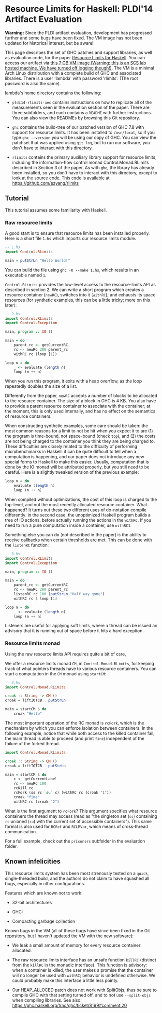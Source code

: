# Resource Limits for Haskell: PLDI'14 Artifact Evaluation

**Warning:** Since the PLDI artifact evaluation, development has
progressed further and some bugs have been fixed.  The VM image
has not been updated for historical interest, but be aware!

This page describes the set of GHC patches and support libraries, as
well as evaluation code, for the paper
[Resource Limits for Haskell](http://ezyang.com/papers/ezyang14-rlimits.pdf).  You can access our artifact via
[this 7 GB VM image (Warning: this is an SCS lab hosted machine.  We have turned off logging though!)](http://hs01.scs.stanford.edu/rlimits.vmdk).  The VM is a minimal Arch Linux
distribution with a complete build of GHC and associated libraries.
There is a user 'lambda' with password 'rlimits'. (The root password
is also the same).

lambda's home directory contains the following:

* `pldi14-rlimits-aec` contains instructions on how to replicate all
  of the measurements seen in the evaluation section of the paper.
  There are three subfolders, and each contains a `README` with further
  instructions.  You can also view the READMEs by browsing this Git
  repository.

* `ghc` contains the build-tree of our patched version of GHC 7.8 with
  support for resource limits.  It has been installed to `/usr/local`,
  so if you type `ghc --version` you will be using our copy of GHC.
  You can view the patchset that was applied using `git log`, but
  to run our software, you don't have to interact with this directory.

* `rlimits` contains the primary auxiliary library support for resource
  limits, including the information-flow control monad
  Control.Monad.RLimits described in Section 3 of the paper.  As with
  `ghc`, the library has already been installed, so you don't have to
  interact with this directory, except to look at the source code.
  This code is available at https://github.com/ezyang/rlimits

## Tutorial

This tutorial assumes some familiarity with Haskell.

### Raw resource limits

A good start is to ensure that resource limits has been
installed properly. Here is a short file `1.hs` which imports our
resource limits module.

```haskell
-- 1.hs
import Control.RLimits

main = putStrLn "Hello World!"
```

You can build the file using `ghc -O --make 1.hs`, which results in an
executable named `1`.

`Control.RLimits` provides the low-level access to the resource-limits
API as described in section 2.  We can write a short program which
creates a resource container (`newRC`), switches into it (`withRC`), and
exhausts its space resources (for synthetic examples, this can be a little
tricky; more on this later):

```haskell
-- 2.hs
import Control.RLimits
import Control.Exception

main, program :: IO ()

main = do
    parent_rc <- getCurrentRC
    rc <- newRC 200 parent_rc
    withRC rc (loop [1])

loop n = do
    _ <- evaluate (length n)
    loop (n ++ n)
```

When you run this program, it exits with a heap overflow, as
the loop repeatedly doubles the size of a list.

Differently from the paper, `newRC` accepts a number of blocks to be
allocated to the resource container.  The size of a block in GHC is 4
KB.  You also have to provide a parent resource container to associate
with the container; at the moment, this is only used internally, and has
no effect on the semantics of resource containers.

When constructing synthetic examples, some care should be taken: the
most common reasons for a limit to not be hit when you expect it to are
(1) the program is time-bound, not space-bound (check `top`), and (2)
the costs are not being charged to the container you think they are
being charged to.  These difficulties are closely related to the
difficulty of performing microbenchmarks in Haskell: it can be quite
difficult to tell when a computation is happening, and our paper does
not introduce any new special forms to Haskell to make this easier.
Usually, computation that is done by the IO monad will be attributed
properly, but you still need to be careful.  Here is a slightly tweaked
version of the previous example:

```haskell
loop n = do
    evaluate (length n)
    loop (n ++ n)
```

When compiled without optimizations, the cost of this loop is charged to
the top-level, and not the most recently allocated resource container.
What happened? It turns out these two different uses of do-notation
compile differently: in the second case, the unoptimized Haskell program
builds a tree of IO actions, before actually running the actions in the
`withRC`.  If you need to run a pure computation inside a container,
use `withRC1`.

Something else you can do (not described in the paper) is the ability to
receive callbacks when certain thresholds are met.  This can be done
with the `listenRC` function:

```haskell
-- 3.hs
import Control.RLimits
import Control.Exception

main, program :: IO ()

main = do
    parent_rc <- getCurrentRC
    rc <- newRC 200 parent_rc
    listenRC rc 100 (putStrLn "Half way gone")
    withRC rc $ loop [1]

loop n = do
    _ <- evaluate (length n)
    loop (n ++ n)
```

Listeners are useful for applying soft limits, where a thread can be
issued an advisory that it is running out of space before it hits a hard
exception.

### Resource limits monad

Using the raw resource limits API requires quite a bit of care,

We offer a resource limits monad `CM`, in `Control.Monad.RLimits`, for
keeping track of what pointers threads have to various resource
containers.  You can start a computation in the `CM` monad using
`startCM`:

```haskell
-- 4.hs
import Control.Monad.RLimits

croak :: String -> CM ()
croak = liftIOTCB . putStrLn

main = startCM $ do
    croak "Hello"
```

The most important operation of the RC monad is `rcFork`, which is the
mechanism by which you can enforce isolation between containers.  In
the following example, notice that while both access to the killed
container fail, the main thread is able to proceed (and print `fine`)
independent of the failure of the forked thread.

```haskell
import Control.Monad.RLimits

croak :: String -> CM ()
croak = liftIOTCB . putStrLn

main = startCM $ do
    c <- getCurrentLabel
    rc <- newRC 100
    rcKill rc
    rcFork (ss rc `su` c) (withRC rc (croak "1"))
    croak "fine"
    withRC rc (croak "2")
```

What is the first argument to `rcFork`?  This argument specifies
what resource containers the thread may access (read as "the
singleton set (`ss`) containing `rc` unioned (`su`) with the
current set of accessible containers").  This same format is also
used for `RCRef` and `RCLMVar`, which means of cross-thread
communication.

For a full example, check out the `prisoners` subfolder in the
evaluation folder.

## Known infelicities

This resource limits system has been most strenously tested on a
`quick`, single-threaded build, and the authors do not claim to have
squashed all bugs, especially in other configurations.

Features which are known not to work:

* 32-bit architectures

* GHCi

* Compacting garbage collection

Known bugs in the VM (all of these bugs have since been fixed in the
Git repository, but I haven't updated the VM with the new software):

* We leak a small amount of memory for every resource container
  allocated.

* The raw resource limits interface has an unsafe function `killRC`
  (distinct from the `killRC` in the monadic interface). This function
  is advisory: when a container is killed, the user makes a promise that
  the container will no longer be used with `withRC`; behavior is
  undefined otherwise.  We could probably make this interface a little
  less pointy.

* Our HEAP_ALLOCED patch does not work with SplitObjs; thus be sure to
  compile GHC with that setting turned off, and to not use
  `--split-objs` when compiling libraries. See also:
  https://ghc.haskell.org/trac/ghc/ticket/8199#comment:20
